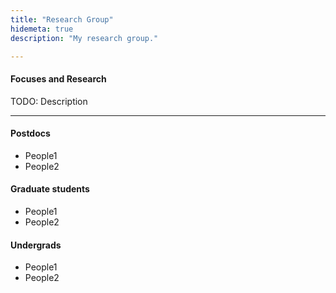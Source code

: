 ```yaml
---
title: "Research Group"
hidemeta: true
description: "My research group."

---
```


#### Focuses and Research

TODO: Description

---

#### Postdocs

+ People1
+ People2

#### Graduate students

+ People1
+ People2

#### Undergrads

+ People1
+ People2 
